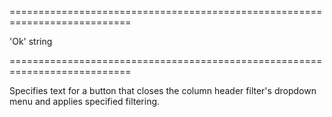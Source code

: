 <!--**
/*-------------------------------------------
    Auto-generated file. Do not modify.
-------------------------------------------

**-->
===========================================================================
<!--default-->'Ok'<!--/default-->
<!--type-->string<!--/type-->
===========================================================================

<!--shortDescription-->
Specifies text for a button that closes the column header filter's dropdown menu and applies specified filtering.
<!--/shortDescription-->

<!--fullDescription-->

<!--/fullDescription-->
